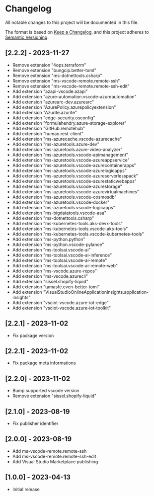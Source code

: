 # Changelog

All notable changes to this project will be documented in this file.

The format is based on [Keep a Changelog](https://keepachangelog.com/en/1.0.0/),
and this project adheres to [Semantic Versioning](https://semver.org/spec/v2.0.0.html).

## [2.2.2] - 2023-11-27
- Remove extension "4ops.terraform"
- Remove extension "bungcip.better-toml"
- Remove extension "ms-dotnettools.csharp"
- Remove extension "ms-vscode-remote.remote-ssh"
- Remove extension "ms-vscode-remote.remote-ssh-edit"
- Add extension "azapi-vscode.azapi"
- Add extension "azure-automation.vscode-azureautomation"
- Add extension "azurearc-dev.azurearc"
- Add extension "AzurePolicy.azurepolicyextension"
- Add extension "Azurite.azurite"
- Add extension "edge-security.osconfig"
- Add extension "formulahendry.azure-storage-explorer"
- Add extension "GitHub.remotehub"
- Add extension "humao.rest-client"
- Add extension "ms-azurecache.vscode-azurecache"
- Add extension "ms-azuretools.azure-dev"
- Add extension "ms-azuretools.azure-video-analyzer"
- Add extension "ms-azuretools.vscode-apimanagement"
- Add extension "ms-azuretools.vscode-azureappservice"
- Add extension "ms-azuretools.vscode-azurecontainerapps"
- Add extension "ms-azuretools.vscode-azurelogicapps"
- Add extension "ms-azuretools.vscode-azureserverlesspack"
- Add extension "ms-azuretools.vscode-azurestaticwebapps"
- Add extension "ms-azuretools.vscode-azurestorage"
- Add extension "ms-azuretools.vscode-azurevirtualmachines"
- Add extension "ms-azuretools.vscode-cosmosdb"
- Add extension "ms-azuretools.vscode-docker"
- Add extension "ms-azuretools.vscode-logicapps"
- Add extension "ms-bigdatatools.vscode-asa"
- Add extension "ms-dotnettools.csharp"
- Add extension "ms-kubernetes-tools.aks-devx-tools"
- Add extension "ms-kubernetes-tools.vscode-aks-tools"
- Add extension "ms-kubernetes-tools.vscode-kubernetes-tools"
- Add extension "ms-python.python"
- Add extension "ms-python.vscode-pylance"
- Add extension "ms-toolsai.vscode-ai"
- Add extension "ms-toolsai.vscode-ai-inference"
- Add extension "ms-toolsai.vscode-ai-remote"
- Add extension "ms-toolsai.vscode-ai-remote-web"
- Add extension "ms-vscode.azure-repos"
- Add extension "ms-vscode.azurecli"
- Add extension "sissel.shopify-liquid"
- Add extension "tamasfe.even-better-toml"
- Add extension "VisualStudioOnlineApplicationInsights.application-insights"
- Add extension "vsciot-vscode.azure-iot-edge"
- Add extension "vsciot-vscode.azure-iot-toolkit"

## [2.2.1] - 2023-11-02
- Fix package version

## [2.2.1] - 2023-11-02
- Fix package meta informations

## [2.2.0] - 2023-11-02
- Bump supported vscode version
- Remove extension "sissel.shopify-liquid"

## [2.1.0] - 2023-08-19
- Fix publisher identifier

## [2.0.0] - 2023-08-19

- Add ms-vscode-remote.remote-ssh
- Add ms-vscode-remote.remote-ssh-edit
- Add Visual Studio Marketplace publishing

## [1.0.0] - 2023-04-13

- Initial release
